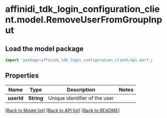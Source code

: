 # affinidi_tdk_login_configuration_client.model.RemoveUserFromGroupInput

## Load the model package

```dart
import 'package:affinidi_tdk_login_configuration_client/api.dart';
```

## Properties

| Name       | Type       | Description                   | Notes |
| ---------- | ---------- | ----------------------------- | ----- |
| **userId** | **String** | Unique identifier of the user |

[[Back to Model list]](../README.md#documentation-for-models) [[Back to API list]](../README.md#documentation-for-api-endpoints) [[Back to README]](../README.md)
